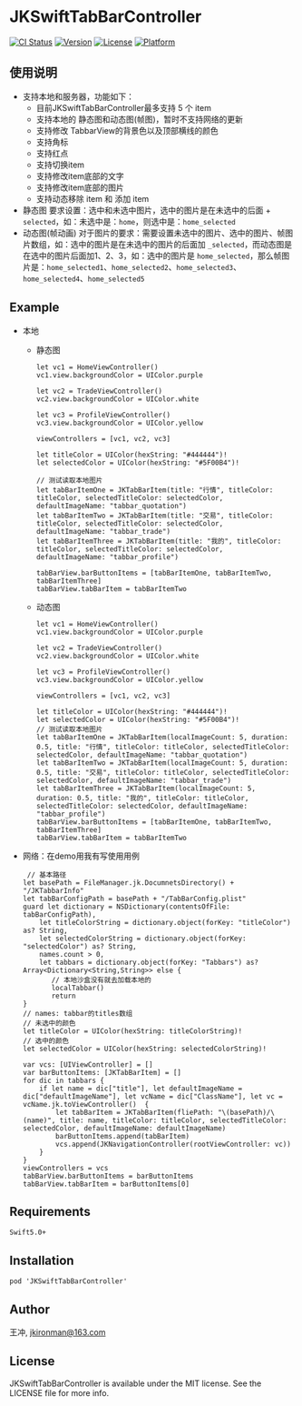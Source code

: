 # JKSwiftTabBarController

[![CI Status](https://img.shields.io/travis/王冲/JKSwiftTabBarController.svg?style=flat)](https://travis-ci.org/王冲/JKSwiftTabBarController)
[![Version](https://img.shields.io/cocoapods/v/JKSwiftTabBarController.svg?style=flat)](https://cocoapods.org/pods/JKSwiftTabBarController)
[![License](https://img.shields.io/cocoapods/l/JKSwiftTabBarController.svg?style=flat)](https://cocoapods.org/pods/JKSwiftTabBarController)
[![Platform](https://img.shields.io/cocoapods/p/JKSwiftTabBarController.svg?style=flat)](https://cocoapods.org/pods/JKSwiftTabBarController)

## 使用说明
   - 支持本地和服务器，功能如下：
      - 目前JKSwiftTabBarController最多支持 5 个 item
      - 支持本地的 静态图和动态图(帧图)，暂时不支持网络的更新
      - 支持修改 TabbarView的背景色以及顶部横线的颜色
      - 支持角标
      - 支持红点
      - 支持切换item
      - 支持修改item底部的文字
      - 支持修改item底部的图片
      - 支持动态移除 item 和 添加 item
   - 静态图
      要求设置：选中和未选中图片，选中的图片是在未选中的后面 + `selected`，如：未选中是：`home`，则选中是：`home_selected`
   - 动态图(帧动画)
      对于图片的要求：需要设置未选中的图片、选中的图片、帧图片数组，如：选中的图片是在未选中的图片的后面加  `_selected`，而动态图是在选中的图片后面加1、2、3，如：选中的图片是 `home_selected`，那么帧图片是：`home_selected1`、`home_selected2`、`home_selected3`、`home_selected4`、`home_selected5`
## Example
   - 本地
     - 静态图
     
           let vc1 = HomeViewController()
           vc1.view.backgroundColor = UIColor.purple
        
           let vc2 = TradeViewController()
           vc2.view.backgroundColor = UIColor.white
          
           let vc3 = ProfileViewController()
           vc3.view.backgroundColor = UIColor.yellow
        
           viewControllers = [vc1, vc2, vc3]
        
           let titleColor = UIColor(hexString: "#444444")!
           let selectedColor = UIColor(hexString: "#5F00B4")!
        
           // 测试读取本地图片
           let tabBarItemOne = JKTabBarItem(title: "行情", titleColor: titleColor, selectedTitleColor: selectedColor, defaultImageName: "tabbar_quotation")
           let tabBarItemTwo = JKTabBarItem(title: "交易", titleColor: titleColor, selectedTitleColor: selectedColor, defaultImageName: "tabbar_trade")
           let tabBarItemThree = JKTabBarItem(title: "我的", titleColor: titleColor, selectedTitleColor: selectedColor, defaultImageName: "tabbar_profile")
        
           tabBarView.barButtonItems = [tabBarItemOne, tabBarItemTwo, tabBarItemThree]
           tabBarView.tabBarItem = tabBarItemTwo
     - 动态图
     
           let vc1 = HomeViewController()
           vc1.view.backgroundColor = UIColor.purple
        
           let vc2 = TradeViewController()
           vc2.view.backgroundColor = UIColor.white
        
           let vc3 = ProfileViewController()
           vc3.view.backgroundColor = UIColor.yellow
        
           viewControllers = [vc1, vc2, vc3]
        
           let titleColor = UIColor(hexString: "#444444")!
           let selectedColor = UIColor(hexString: "#5F00B4")!
           // 测试读取本地图片
           let tabBarItemOne = JKTabBarItem(localImageCount: 5, duration: 0.5, title: "行情", titleColor: titleColor, selectedTitleColor: selectedColor, defaultImageName: "tabbar_quotation")
           let tabBarItemTwo = JKTabBarItem(localImageCount: 5, duration: 0.5, title: "交易", titleColor: titleColor, selectedTitleColor: selectedColor, defaultImageName: "tabbar_trade")
           let tabBarItemThree = JKTabBarItem(localImageCount: 5, duration: 0.5, title: "我的", titleColor: titleColor, selectedTitleColor: selectedColor, defaultImageName: "tabbar_profile")
           tabBarView.barButtonItems = [tabBarItemOne, tabBarItemTwo, tabBarItemThree]
           tabBarView.tabBarItem = tabBarItemTwo
   
   - 网络：在demo用我有写使用用例
       
          // 基本路径
         let basePath = FileManager.jk.DocumnetsDirectory() + "/JKTabbarInfo"
         let tabBarConfigPath = basePath + "/TabBarConfig.plist"
         guard let dictionary = NSDictionary(contentsOfFile: tabBarConfigPath),
             let titleColorString = dictionary.object(forKey: "titleColor") as? String,
             let selectedColorString = dictionary.object(forKey: "selectedColor") as? String,
             names.count > 0,
             let tabbars = dictionary.object(forKey: "Tabbars") as? Array<Dictionary<String,String>> else {
                // 本地沙盒没有就去加载本地的
                localTabbar()
                return
         }
         // names: tabbar的titles数组
         // 未选中的颜色
         let titleColor = UIColor(hexString: titleColorString)!
         // 选中的颜色
         let selectedColor = UIColor(hexString: selectedColorString)!
        
         var vcs: [UIViewController] = []
         var barButtonItems: [JKTabBarItem] = []
         for dic in tabbars {
             if let name = dic["title"], let defaultImageName = dic["defaultImageName"], let vcName = dic["ClassName"], let vc = vcName.jk.toViewController()  {
                 let tabBarItem = JKTabBarItem(fliePath: "\(basePath)/\(name)", title: name, titleColor: titleColor, selectedTitleColor: selectedColor, defaultImageName: defaultImageName)
                 barButtonItems.append(tabBarItem)
                 vcs.append(JKNavigationController(rootViewController: vc))
             }
         }
         viewControllers = vcs
         tabBarView.barButtonItems = barButtonItems
         tabBarView.tabBarItem = barButtonItems[0]

## Requirements

    Swift5.0+

## Installation

    pod 'JKSwiftTabBarController'
     

## Author

王冲, jkironman@163.com

## License

JKSwiftTabBarController is available under the MIT license. See the LICENSE file for more info.
